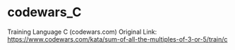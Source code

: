 # codewars_C
Training Language C (codewars.com)
Original Link: https://www.codewars.com/kata/sum-of-all-the-multiples-of-3-or-5/train/c
